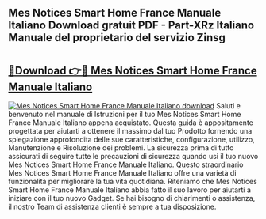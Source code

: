 ## Mes Notices Smart Home France Manuale Italiano Download gratuit PDF - Part-XRz Italiano Manuale del proprietario del servizio Zinsg

# <h2><a href="http://dferqp0.blite.top/?on=Mes+Notices+Smart+Home+France+Manuale+Italiano">🔗Download 👉🔴 Mes Notices Smart Home France Manuale Italiano</a></h2>

[![Mes Notices Smart Home France Manuale Italiano download](https://i.imgur.com/lujVjoI.png)](http://dferqp0.blite.top/?on=Mes+Notices+Smart+Home+France+Manuale+Italiano)
Saluti e benvenuto nel manuale di Istruzioni per il tuo Mes Notices Smart Home France Manuale Italiano appena acquistato. Questa guida è appositamente progettata per aiutarti a ottenere il massimo dal tuo Prodotto fornendo una spiegazione approfondita delle sue caratteristiche, configurazione, utilizzo, Manutenzione e Risoluzione dei problemi. La sicurezza prima di tutto assicurati di seguire tutte le precauzioni di sicurezza quando usi il tuo nuovo Mes Notices Smart Home France Manuale Italiano. Questo straordinario Mes Notices Smart Home France Manuale Italiano offre una varietà di funzionalità per migliorare la tua vita quotidiana. Riteniamo che Mes Notices Smart Home France Manuale Italiano abbia fatto il suo lavoro per aiutarti a iniziare con il tuo nuovo Gadget. Se hai bisogno di chiarimenti o assistenza, il nostro Team di assistenza clienti è sempre a tua disposizione.
